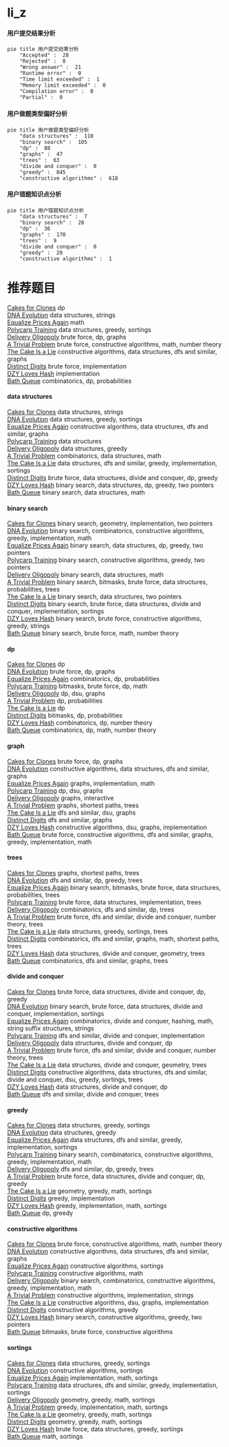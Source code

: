 # li_z
<!-- tabs:start -->
#### **用户提交结果分析**

```mermaid
pie title 用户提交结果分析
    "Accepted" :  28
    "Rejected" :  0
    "Wrong answer" :  21
    "Runtime error" :  0
    "Time limit exceeded" :  1
    "Memory limit exceeded" :  0
    "Compilation error" :  0
    "Partial" :  0
```
#### **用户做题类型偏好分析**

```mermaid
pie title 用户做题类型偏好分析
    "data structures" :  110
    "binary search" :  105
    "dp" :  88
    "graphs" :  47
    "trees" :  63
    "divide and conquer" :  0
    "greedy" :  845
    "constructive algorithms" :  618
```
#### **用户错题知识点分析**

```mermaid
pie title 用户错题知识点分析
    "data structures" :  7
    "binary search" :  28
    "dp" :  36
    "graphs" :  170
    "trees" :  9
    "divide and conquer" :  0
    "greedy" :  28
    "constructive algorithms" :  1
```
<!-- tabs:end -->
# 推荐题目
[Cakes for Clones](http://codeforces.com/problemset/problem/1415/F)		dp		  
[DNA Evolution](https://codeforces.com/contest/828/problem/E)		data structures,
                        strings		  
[Equalize Prices Again](https://codeforces.com/contest/1432/problem/C)		math		  
[Polycarp Training](http://codeforces.com/problemset/problem/1165/B)		data structures,
                        greedy,
                        sortings		  
[Delivery Oligopoly](http://codeforces.com/problemset/problem/1155/F)		brute force,
                        dp,
                        graphs		  
[A Trivial Problem](http://codeforces.com/problemset/problem/633/B)		brute force,
                        constructive algorithms,
                        math,
                        number theory		  
[The Cake Is a Lie](http://codeforces.com/problemset/problem/1282/E)		constructive algorithms,
                        data structures,
                        dfs and similar,
                        graphs		  
[Distinct Digits](http://codeforces.com/problemset/problem/1228/A)		brute force,
                        implementation		  
[DZY Loves Hash](http://codeforces.com/problemset/problem/447/A)		implementation		  
[Bath Queue](http://codeforces.com/problemset/problem/28/C)		combinatorics,
                        dp,
                        probabilities		  
<!-- tabs:start -->
#### **data structures**
[Cakes for Clones](https://codeforces.com/contest/828/problem/E)		data structures,
                        strings		  
[DNA Evolution](http://codeforces.com/problemset/problem/1165/B)		data structures,
                        greedy,
                        sortings		  
[Equalize Prices Again](http://codeforces.com/problemset/problem/1282/E)		constructive algorithms,
                        data structures,
                        dfs and similar,
                        graphs		  
[Polycarp Training](http://codeforces.com/problemset/problem/1250/C)		data structures		  
[Delivery Oligopoly](http://codeforces.com/problemset/problem/1070/C)		data structures,
                        greedy		  
[A Trivial Problem](http://codeforces.com/problemset/problem/1037/F)		combinatorics,
                        data structures,
                        math		  
[The Cake Is a Lie](http://codeforces.com/problemset/problem/1369/E)		data structures,
                        dfs and similar,
                        greedy,
                        implementation,
                        sortings		  
[Distinct Digits](http://codeforces.com/problemset/problem/1155/D)		brute force,
                        data structures,
                        divide and conquer,
                        dp,
                        greedy		  
[DZY Loves Hash](http://codeforces.com/problemset/problem/1492/C)		binary search,
                        data structures,
                        dp,
                        greedy,
                        two pointers		  
[Bath Queue](http://codeforces.com/problemset/problem/1490/G)		binary search,
                        data structures,
                        math		  
#### **binary search**
[Cakes for Clones](http://codeforces.com/problemset/problem/780/H)		binary search,
                        geometry,
                        implementation,
                        two pointers		  
[DNA Evolution](http://codeforces.com/problemset/problem/553/B)		binary search,
                        combinatorics,
                        constructive algorithms,
                        greedy,
                        implementation,
                        math		  
[Equalize Prices Again](http://codeforces.com/problemset/problem/1492/C)		binary search,
                        data structures,
                        dp,
                        greedy,
                        two pointers		  
[Polycarp Training](http://codeforces.com/problemset/problem/1463/D)		binary search,
                        constructive algorithms,
                        greedy,
                        two pointers		  
[Delivery Oligopoly](http://codeforces.com/problemset/problem/1490/G)		binary search,
                        data structures,
                        math		  
[A Trivial Problem](http://codeforces.com/problemset/problem/1479/D)		binary search,
                        bitmasks,
                        brute force,
                        data structures,
                        probabilities,
                        trees		  
[The Cake Is a Lie](http://codeforces.com/problemset/problem/1436/E)		binary search,
                        data structures,
                        two pointers		  
[Distinct Digits](http://codeforces.com/problemset/problem/1461/D)		binary search,
                        brute force,
                        data structures,
                        divide and conquer,
                        implementation,
                        sortings		  
[DZY Loves Hash](http://codeforces.com/problemset/problem/1493/C)		binary search,
                        brute force,
                        constructive algorithms,
                        greedy,
                        strings		  
[Bath Queue](http://codeforces.com/problemset/problem/1487/D)		binary search,
                        brute force,
                        math,
                        number theory		  
#### **dp**
[Cakes for Clones](http://codeforces.com/problemset/problem/1415/F)		dp		  
[DNA Evolution](http://codeforces.com/problemset/problem/1155/F)		brute force,
                        dp,
                        graphs		  
[Equalize Prices Again](http://codeforces.com/problemset/problem/28/C)		combinatorics,
                        dp,
                        probabilities		  
[Polycarp Training](https://codeforces.com/contest/512/problem/B)		bitmasks,
                        brute force,
                        dp,
                        math		  
[Delivery Oligopoly](http://codeforces.com/problemset/problem/95/E)		dp,
                        dsu,
                        graphs		  
[A Trivial Problem](http://codeforces.com/problemset/problem/464/D)		dp,
                        probabilities		  
[The Cake Is a Lie](http://codeforces.com/problemset/problem/1093/F)		dp		  
[Distinct Digits](http://codeforces.com/problemset/problem/482/C)		bitmasks,
                        dp,
                        probabilities		  
[DZY Loves Hash](http://codeforces.com/problemset/problem/414/B)		combinatorics,
                        dp,
                        number theory		  
[Bath Queue](https://codeforces.com/contest/560/problem/E)		combinatorics,
                        dp,
                        math,
                        number theory		  
#### **graph**
[Cakes for Clones](http://codeforces.com/problemset/problem/1155/F)		brute force,
                        dp,
                        graphs		  
[DNA Evolution](http://codeforces.com/problemset/problem/1282/E)		constructive algorithms,
                        data structures,
                        dfs and similar,
                        graphs		  
[Equalize Prices Again](http://codeforces.com/problemset/problem/94/B)		graphs,
                        implementation,
                        math		  
[Polycarp Training](http://codeforces.com/problemset/problem/95/E)		dp,
                        dsu,
                        graphs		  
[Delivery Oligopoly](http://codeforces.com/problemset/problem/1291/F)		graphs,
                        interactive		  
[A Trivial Problem](http://codeforces.com/problemset/problem/1051/F)		graphs,
                        shortest paths,
                        trees		  
[The Cake Is a Lie](http://codeforces.com/problemset/problem/977/E)		dfs and similar,
                        dsu,
                        graphs		  
[Distinct Digits](http://codeforces.com/problemset/problem/1062/F)		dfs and similar,
                        graphs		  
[DZY Loves Hash](http://codeforces.com/problemset/problem/36/E)		constructive algorithms,
                        dsu,
                        graphs,
                        implementation		  
[Bath Queue](http://codeforces.com/problemset/problem/1487/C)		brute force,
                        constructive algorithms,
                        dfs and similar,
                        graphs,
                        greedy,
                        implementation,
                        math		  
#### **trees**
[Cakes for Clones](http://codeforces.com/problemset/problem/1051/F)		graphs,
                        shortest paths,
                        trees		  
[DNA Evolution](http://codeforces.com/problemset/problem/274/B)		dfs and similar,
                        dp,
                        greedy,
                        trees		  
[Equalize Prices Again](http://codeforces.com/problemset/problem/1479/D)		binary search,
                        bitmasks,
                        brute force,
                        data structures,
                        probabilities,
                        trees		  
[Polycarp Training](http://codeforces.com/problemset/problem/1511/C)		brute force,
                        data structures,
                        implementation,
                        trees		  
[Delivery Oligopoly](http://codeforces.com/problemset/problem/1499/F)		combinatorics,
                        dfs and similar,
                        dp,
                        trees		  
[A Trivial Problem](http://codeforces.com/problemset/problem/1491/E)		brute force,
                        dfs and similar,
                        divide and conquer,
                        number theory,
                        trees		  
[The Cake Is a Lie](http://codeforces.com/problemset/problem/1466/D)		data structures,
                        greedy,
                        sortings,
                        trees		  
[Distinct Digits](http://codeforces.com/problemset/problem/1495/D)		combinatorics,
                        dfs and similar,
                        graphs,
                        math,
                        shortest paths,
                        trees		  
[DZY Loves Hash](http://codeforces.com/problemset/problem/1303/G)		data structures,
                        divide and conquer,
                        geometry,
                        trees		  
[Bath Queue](http://codeforces.com/problemset/problem/1454/E)		combinatorics,
                        dfs and similar,
                        graphs,
                        trees		  
#### **divide and conquer**
[Cakes for Clones](http://codeforces.com/problemset/problem/1155/D)		brute force,
                        data structures,
                        divide and conquer,
                        dp,
                        greedy		  
[DNA Evolution](http://codeforces.com/problemset/problem/1461/D)		binary search,
                        brute force,
                        data structures,
                        divide and conquer,
                        implementation,
                        sortings		  
[Equalize Prices Again](http://codeforces.com/problemset/problem/1466/G)		combinatorics,
                        divide and conquer,
                        hashing,
                        math,
                        string suffix structures,
                        strings		  
[Polycarp Training](http://codeforces.com/problemset/problem/1490/D)		dfs and similar,
                        divide and conquer,
                        implementation		  
[Delivery Oligopoly](https://codeforces.com/contest/1483/problem/C)		data structures,
                        divide and conquer,
                        dp		  
[A Trivial Problem](http://codeforces.com/problemset/problem/1491/E)		brute force,
                        dfs and similar,
                        divide and conquer,
                        number theory,
                        trees		  
[The Cake Is a Lie](http://codeforces.com/problemset/problem/1303/G)		data structures,
                        divide and conquer,
                        geometry,
                        trees		  
[Distinct Digits](http://codeforces.com/problemset/problem/1494/D)		constructive algorithms,
                        data structures,
                        dfs and similar,
                        divide and conquer,
                        dsu,
                        greedy,
                        sortings,
                        trees		  
[DZY Loves Hash](http://codeforces.com/problemset/problem/1482/E)		data structures,
                        divide and conquer,
                        dp		  
[Bath Queue](http://codeforces.com/problemset/problem/566/C)		dfs and similar,
                        divide and conquer,
                        trees		  
#### **greedy**
[Cakes for Clones](http://codeforces.com/problemset/problem/1165/B)		data structures,
                        greedy,
                        sortings		  
[DNA Evolution](http://codeforces.com/problemset/problem/1070/C)		data structures,
                        greedy		  
[Equalize Prices Again](http://codeforces.com/problemset/problem/1369/E)		data structures,
                        dfs and similar,
                        greedy,
                        implementation,
                        sortings		  
[Polycarp Training](http://codeforces.com/problemset/problem/553/B)		binary search,
                        combinatorics,
                        constructive algorithms,
                        greedy,
                        implementation,
                        math		  
[Delivery Oligopoly](http://codeforces.com/problemset/problem/274/B)		dfs and similar,
                        dp,
                        greedy,
                        trees		  
[A Trivial Problem](http://codeforces.com/problemset/problem/1155/D)		brute force,
                        data structures,
                        divide and conquer,
                        dp,
                        greedy		  
[The Cake Is a Lie](https://codeforces.com/contest/1496/problem/C)		geometry,
                        greedy,
                        math,
                        sortings		  
[Distinct Digits](https://codeforces.com/contest/146/problem/C)		greedy,
                        implementation		  
[DZY Loves Hash](http://codeforces.com/problemset/problem/1473/A)		greedy,
                        implementation,
                        math,
                        sortings		  
[Bath Queue](http://codeforces.com/problemset/problem/545/C)		dp,
                        greedy		  
#### **constructive algorithms**
[Cakes for Clones](http://codeforces.com/problemset/problem/633/B)		brute force,
                        constructive algorithms,
                        math,
                        number theory		  
[DNA Evolution](http://codeforces.com/problemset/problem/1282/E)		constructive algorithms,
                        data structures,
                        dfs and similar,
                        graphs		  
[Equalize Prices Again](http://codeforces.com/problemset/problem/430/A)		constructive algorithms,
                        sortings		  
[Polycarp Training](http://codeforces.com/problemset/problem/652/F)		constructive algorithms,
                        math		  
[Delivery Oligopoly](http://codeforces.com/problemset/problem/553/B)		binary search,
                        combinatorics,
                        constructive algorithms,
                        greedy,
                        implementation,
                        math		  
[A Trivial Problem](http://codeforces.com/problemset/problem/1512/C)		constructive algorithms,
                        implementation,
                        strings		  
[The Cake Is a Lie](http://codeforces.com/problemset/problem/36/E)		constructive algorithms,
                        dsu,
                        graphs,
                        implementation		  
[Distinct Digits](http://codeforces.com/problemset/problem/1493/A)		constructive algorithms,
                        greedy		  
[DZY Loves Hash](http://codeforces.com/problemset/problem/1463/D)		binary search,
                        constructive algorithms,
                        greedy,
                        two pointers		  
[Bath Queue](https://codeforces.com/contest/1456/problem/B)		bitmasks,
                        brute force,
                        constructive algorithms		  
#### **sortings**
[Cakes for Clones](http://codeforces.com/problemset/problem/1165/B)		data structures,
                        greedy,
                        sortings		  
[DNA Evolution](http://codeforces.com/problemset/problem/430/A)		constructive algorithms,
                        sortings		  
[Equalize Prices Again](http://codeforces.com/problemset/problem/581/C)		implementation,
                        math,
                        sortings		  
[Polycarp Training](http://codeforces.com/problemset/problem/1369/E)		data structures,
                        dfs and similar,
                        greedy,
                        implementation,
                        sortings		  
[Delivery Oligopoly](https://codeforces.com/contest/1496/problem/C)		geometry,
                        greedy,
                        math,
                        sortings		  
[A Trivial Problem](http://codeforces.com/problemset/problem/1473/A)		greedy,
                        implementation,
                        math,
                        sortings		  
[The Cake Is a Lie](https://codeforces.com/contest/1496/problem/C)		geometry,
                        greedy,
                        math,
                        sortings		  
[Distinct Digits](http://codeforces.com/problemset/problem/1495/A)		geometry,
                        greedy,
                        math,
                        sortings		  
[DZY Loves Hash](http://codeforces.com/problemset/problem/1497/A)		brute force,
                        data structures,
                        greedy,
                        sortings		  
[Bath Queue](http://codeforces.com/problemset/problem/1427/A)		math,
                        sortings		  
<!-- tabs:end -->
